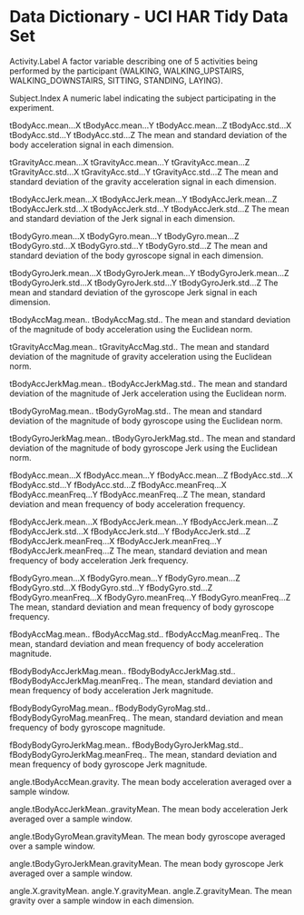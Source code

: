 # Data Dictionary - UCI HAR Tidy Data Set

Activity.Label
    A factor variable describing one of 5 activities being performed by the participant 
    (WALKING, WALKING_UPSTAIRS, WALKING_DOWNSTAIRS, SITTING, STANDING, LAYING).

Subject.Index
    A numeric label indicating the subject participating in the experiment.

tBodyAcc.mean...X 
tBodyAcc.mean...Y 
tBodyAcc.mean...Z 
tBodyAcc.std...X
tBodyAcc.std...Y
tBodyAcc.std...Z
    The mean and standard deviation of the body acceleration signal in each
    dimension.

tGravityAcc.mean...X 
tGravityAcc.mean...Y 
tGravityAcc.mean...Z 
tGravityAcc.std...X 
tGravityAcc.std...Y 
tGravityAcc.std...Z 
    The mean and standard deviation of the gravity acceleration signal in each
    dimension.

tBodyAccJerk.mean...X 
tBodyAccJerk.mean...Y 
tBodyAccJerk.mean...Z 
tBodyAccJerk.std...X 
tBodyAccJerk.std...Y 
tBodyAccJerk.std...Z 
    The mean and standard deviation of the Jerk signal in each dimension.

tBodyGyro.mean...X 
tBodyGyro.mean...Y 
tBodyGyro.mean...Z 
tBodyGyro.std...X 
tBodyGyro.std...Y 
tBodyGyro.std...Z 
    The mean and standard deviation of the body gyroscope signal in each dimension.

tBodyGyroJerk.mean...X 
tBodyGyroJerk.mean...Y 
tBodyGyroJerk.mean...Z 
tBodyGyroJerk.std...X 
tBodyGyroJerk.std...Y 
tBodyGyroJerk.std...Z 
    The mean and standard deviation of the gyroscope Jerk signal in each dimension.

tBodyAccMag.mean.. 
tBodyAccMag.std.. 
    The mean and standard deviation of the magnitude of body acceleration using
    the Euclidean norm.

tGravityAccMag.mean.. 
tGravityAccMag.std.. 
    The mean and standard deviation of the magnitude of gravity acceleration using
    the Euclidean norm.

tBodyAccJerkMag.mean.. 
tBodyAccJerkMag.std.. 
    The mean and standard deviation of the magnitude of Jerk acceleration using
    the Euclidean norm.

tBodyGyroMag.mean.. 
tBodyGyroMag.std.. 
    The mean and standard deviation of the magnitude of body gyroscope using
    the Euclidean norm.

tBodyGyroJerkMag.mean.. 
tBodyGyroJerkMag.std.. 
    The mean and standard deviation of the magnitude of body gyroscope Jerk using
    the Euclidean norm.

fBodyAcc.mean...X 
fBodyAcc.mean...Y 
fBodyAcc.mean...Z 
fBodyAcc.std...X 
fBodyAcc.std...Y 
fBodyAcc.std...Z 
fBodyAcc.meanFreq...X 
fBodyAcc.meanFreq...Y 
fBodyAcc.meanFreq...Z 
    The mean, standard deviation and mean frequency of body acceleration
    frequency.

fBodyAccJerk.mean...X 
fBodyAccJerk.mean...Y 
fBodyAccJerk.mean...Z 
fBodyAccJerk.std...X 
fBodyAccJerk.std...Y 
fBodyAccJerk.std...Z 
fBodyAccJerk.meanFreq...X 
fBodyAccJerk.meanFreq...Y 
fBodyAccJerk.meanFreq...Z 
    The mean, standard deviation and mean frequency of body acceleration
    Jerk frequency.

fBodyGyro.mean...X 
fBodyGyro.mean...Y 
fBodyGyro.mean...Z 
fBodyGyro.std...X 
fBodyGyro.std...Y 
fBodyGyro.std...Z 
fBodyGyro.meanFreq...X 
fBodyGyro.meanFreq...Y 
fBodyGyro.meanFreq...Z 
    The mean, standard deviation and mean frequency of body gyroscope
    frequency.

fBodyAccMag.mean.. 
fBodyAccMag.std.. 
fBodyAccMag.meanFreq.. 
    The mean, standard deviation and mean frequency of body acceleration
    magnitude.

fBodyBodyAccJerkMag.mean.. 
fBodyBodyAccJerkMag.std.. 
fBodyBodyAccJerkMag.meanFreq.. 
    The mean, standard deviation and mean frequency of body acceleration
    Jerk magnitude.

fBodyBodyGyroMag.mean.. 
fBodyBodyGyroMag.std.. 
fBodyBodyGyroMag.meanFreq.. 
    The mean, standard deviation and mean frequency of body gyroscope
    magnitude.

fBodyBodyGyroJerkMag.mean.. 
fBodyBodyGyroJerkMag.std.. 
fBodyBodyGyroJerkMag.meanFreq.. 
    The mean, standard deviation and mean frequency of body gyroscope
    Jerk magnitude.

angle.tBodyAccMean.gravity. 
    The mean body acceleration averaged over a sample window.

angle.tBodyAccJerkMean..gravityMean. 
    The mean body acceleration Jerk averaged over a sample window.

angle.tBodyGyroMean.gravityMean. 
    The mean body gyroscope averaged over a sample window.

angle.tBodyGyroJerkMean.gravityMean. 
    The mean body gyroscope Jerk averaged over a sample window.

angle.X.gravityMean. 
angle.Y.gravityMean. 
angle.Z.gravityMean.
    The mean gravity over a sample window in each dimension.
